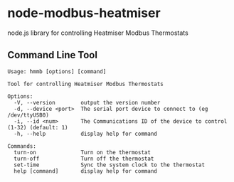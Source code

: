 node-modbus-heatmiser
=====================

node.js library for controlling Heatmiser Modbus Thermostats


Command Line Tool
-----------------

```
Usage: hmmb [options] [command]

Tool for controlling Heatmiser Modbus Thermostats

Options:
  -V, --version        output the version number
  -d, --device <port>  The serial port device to connect to (eg /dev/ttyUSB0)
  -i, --id <num>       The Communications ID of the device to control (1-32) (default: 1)
  -h, --help           display help for command

Commands:
  turn-on              Turn on the thermostat
  turn-off             Turn off the thermostat
  set-time             Sync the system clock to the thermostat
  help [command]       display help for command
```
